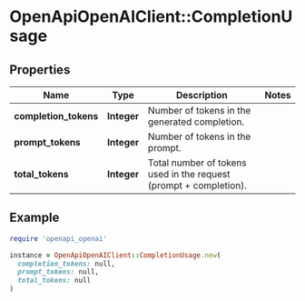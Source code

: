# OpenApiOpenAIClient::CompletionUsage

## Properties

| Name | Type | Description | Notes |
| ---- | ---- | ----------- | ----- |
| **completion_tokens** | **Integer** | Number of tokens in the generated completion. |  |
| **prompt_tokens** | **Integer** | Number of tokens in the prompt. |  |
| **total_tokens** | **Integer** | Total number of tokens used in the request (prompt + completion). |  |

## Example

```ruby
require 'openapi_openai'

instance = OpenApiOpenAIClient::CompletionUsage.new(
  completion_tokens: null,
  prompt_tokens: null,
  total_tokens: null
)
```

